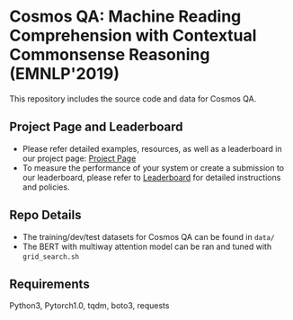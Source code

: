 # Cosmos QA: Machine Reading Comprehension with Contextual Commonsense Reasoning (EMNLP'2019)

This repository includes the source code and data for Cosmos QA.

## Project Page and Leaderboard

* Please refer detailed examples, resources, as well as a leaderboard in our project page: [Project Page](https://wilburone.github.io/cosmos)
* To measure the performance of your system or create a submission to our leaderboard, please refer to [Leaderboard](https://leaderboard.staging.apps.allenai.org/cosmosqa/submissions/public) for detailed instructions and policies.

## Repo Details

* The training/dev/test datasets for Cosmos QA can be found in ```data/```
* The BERT with multiway attention model can be ran and tuned with ```grid_search.sh```

## Requirements

Python3, Pytorch1.0, tqdm, boto3, requests
